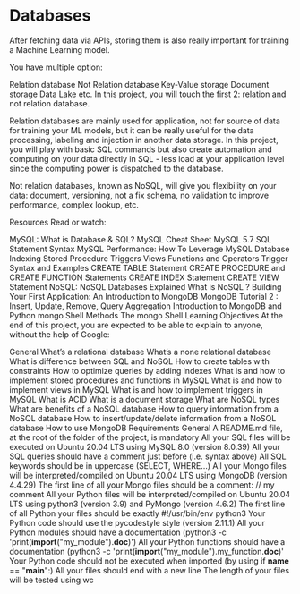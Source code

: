 # Databases

After fetching data via APIs, storing them is also really important for training a Machine Learning model.

You have multiple option:

Relation database
Not Relation database
Key-Value storage
Document storage
Data Lake
etc.
In this project, you will touch the first 2: relation and not relation database.

Relation databases are mainly used for application, not for source of data for training your ML models, but it can be really useful for the data processing, labeling and injection in another data storage. In this project, you will play with basic SQL commands but also create automation and computing on your data directly in SQL - less load at your application level since the computing power is dispatched to the database.

Not relation databases, known as NoSQL, will give you flexibility on your data: document, versioning, not a fix schema, no validation to improve performance, complex lookup, etc.

Resources
Read or watch:

MySQL:
What is Database & SQL?
MySQL Cheat Sheet
MySQL 5.7 SQL Statement Syntax
MySQL Performance: How To Leverage MySQL Database Indexing
Stored Procedure
Triggers
Views
Functions and Operators
Trigger Syntax and Examples
CREATE TABLE Statement
CREATE PROCEDURE and CREATE FUNCTION Statements
CREATE INDEX Statement
CREATE VIEW Statement
NoSQL:
NoSQL Databases Explained
What is NoSQL ?
Building Your First Application: An Introduction to MongoDB
MongoDB Tutorial 2 : Insert, Update, Remove, Query
Aggregation
Introduction to MongoDB and Python
mongo Shell Methods
The mongo Shell
Learning Objectives
At the end of this project, you are expected to be able to explain to anyone, without the help of Google:

General
What’s a relational database
What’s a none relational database
What is difference between SQL and NoSQL
How to create tables with constraints
How to optimize queries by adding indexes
What is and how to implement stored procedures and functions in MySQL
What is and how to implement views in MySQL
What is and how to implement triggers in MySQL
What is ACID
What is a document storage
What are NoSQL types
What are benefits of a NoSQL database
How to query information from a NoSQL database
How to insert/update/delete information from a NoSQL database
How to use MongoDB
Requirements
General
A README.md file, at the root of the folder of the project, is mandatory
All your SQL files will be executed on Ubuntu 20.04 LTS using MySQL 8.0 (version 8.0.39)
All your SQL queries should have a comment just before (i.e. syntax above)
All SQL keywords should be in uppercase (SELECT, WHERE…)
All your Mongo files will be interpreted/compiled on Ubuntu 20.04 LTS using MongoDB (version 4.4.29)
The first line of all your Mongo files should be a comment: // my comment
All your Python files will be interpreted/compiled on Ubuntu 20.04 LTS using python3 (version 3.9) and PyMongo (version 4.6.2)
The first line of all Python your files should be exactly #!/usr/bin/env python3
Your Python code should use the pycodestyle style (version 2.11.1)
All your Python modules should have a documentation (python3 -c 'print(__import__("my_module").__doc__)')
All your Python functions should have a documentation (python3 -c 'print(__import__("my_module").my_function.__doc__)'
Your Python code should not be executed when imported (by using if __name__ == "__main__":)
All your files should end with a new line
The length of your files will be tested using wc
